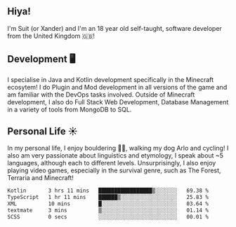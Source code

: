 ## Hiya! 
I'm Suit (or Xander) and I'm an 18 year old self-taught, software developer from the United Kingdom 🇬🇧!

Development 🖥️
---
I specialise in Java and Kotlin development specifically in the Minecraft ecosytem! 
I do Plugin and Mod development in all versions of the game and am familiar with the DevOps tasks involved.
Outside of Minecraft development, I also do Full Stack Web Development, Database Management in a variety of tools from MongoDB to SQL.

Personal Life ☀️
---
In my personal life, I enjoy bouldering 🧗‍♂️, walking my dog Arlo and cycling! I also am very passionate about linguistics and etymology, I speak about ~5 languages, although each to different levels. 
Unsurprisingly, I also enjoy playing video games, especially in the survival genre, such as The Forest, Terraria and Minecraft!
<!--START_SECTION:waka-->

```txt
Kotlin       3 hrs 11 mins   █████████████████▒░░░░░░░   69.38 %
TypeScript   1 hr 11 mins    ██████▒░░░░░░░░░░░░░░░░░░   25.83 %
XML          10 mins         █░░░░░░░░░░░░░░░░░░░░░░░░   03.64 %
textmate     3 mins          ▒░░░░░░░░░░░░░░░░░░░░░░░░   01.14 %
SCSS         0 secs          ░░░░░░░░░░░░░░░░░░░░░░░░░   00.01 %
```

<!--END_SECTION:waka-->
